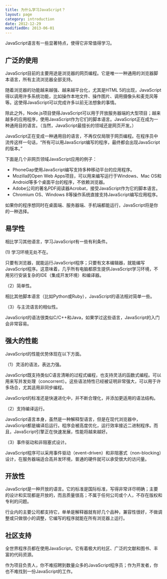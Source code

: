 ```yaml
---
title: 为什么学习JavaScript？
layout: page
category: introduction
date: 2012-12-29
modifiedOn: 2013-06-01
---
```


JavaScript语言有一些显著特点，使得它非常值得学习。

## 广泛的使用

JavaScript目前的主要用途是浏览器的网页编程。它是唯一一种通用的浏览器脚本语言，所有主流浏览器全部支持。

随着浏览器的功能越来越强、越来越平台化，尤其是HTML 5的出现，JavaScript得以调用许多系统功能，比如操作本地文件、操作图片、调用摄像头和麦克风等等。这使得JavaScript可以完成许多以前无法想象的事情。

除此之外，Node.js项目使得JavaScript可以用于开放服务器端的大型项目；越来越多的应用程序，使用JavaScript作为它们的脚本语言。JavaScript正在成为一种通用目的语言。（当然，JavaScript最擅长的领域还是网页开发。）

JavaScript正在变成一种通用目的语言，不再仅仅局限于网页编程。在程序员中流传这样一句话，“所有可以用JavaScript编写的程序，最终都会出现JavaScript的版本。”

下面是几个非网页领域JavaScript应用的例子：

- PhoneGap使用JavaScript编写支持多种移动平台的应用程序。
- Mozilla的Open Web Apps项目，可以用来编写运行于Windows、Mac OS和Android等多个桌面平台的程序，不依赖浏览器。
- Adobe公司的著名PDF阅读器Acrobat，接受JavaScript作为它的脚本语言。
- Chromium OS、Windows 8等操作系统直接支持JavaScript编写应用程序。

如果你的程序想同时在桌面端、服务器端、手机端都能运行，JavaScript将是你的一种选择。

## 易学性

相比学习其他语言，学习JavaScript有一些有利条件。

(1) 学习环境无处不在。

只要有浏览器，就能运行JavaScript程序；只要有文本编辑器，就能编写JavaScript程序。这意味着，几乎所有电脑都原生提供JavaScript学习环境，不用另行安装复杂的IDE（集成开发环境）和编译器。

（2）简单性。

相比其他脚本语言（比如Python或Ruby），JavaScript的语法相对简单一些。

（3）与主流语言的相似性。

JavaScript的语法很类似C/C++和Java，如果学过这些语言，JavaScript的入门会非常容易。

## 强大的性能

JavaScript的性能优势体现在以下方面。

（1）灵活的语法，表达力强。

JavaScript既支持类似C语言清晰的过程式编程，也支持灵活的函数式编程。可以用来写并发处理（concorrent）。这些语法特性已经被证明非常强大，可以用于许多场合，尤其适用非同步编程。

JavaScript的标准还是快速进化中，并不断合理化，并添加更适用的语法结构。

（2）支持编译运行。

JavaScript语言本身，虽然是一种解释型语言，但是在现代浏览器中，JavaScript都是编译后运行。程序会被高度优化，运行效率接近二进制程序。而且，JavaScript引擎正在快速发展，性能将越来越好。

（3）事件驱动和非阻塞式设计。

JavaScript程序可以采用事件驱动（event-driven）和非阻塞式（non-blocking）设计，在服务器端适合高并发环境，普通的硬件就可以承受很大的访问量。

## 开放性

JavaScript是一种开放的语言。它的标准是国际标准，写得非常详尽明确；主要的设计和实现都是开放的，而且质量很高；不属于任何公司或个人，不存在版权和专利的问题。

行业内的主要公司都支持它，单单是解释器就有好几个品种，兼容性很好，不做调整或只做很小的调整，它编写的程序就能在所有浏览器上运行。

## 社区支持

全世界程序员都在使用JavaScript，它有着极大的社区、广泛的文献和图书、丰富的代码资源。

作为项目负责人，你不难招聘到数量众多的JavaScript程序员；作为开发者，你也不难找到一份JavaScript的工作。

